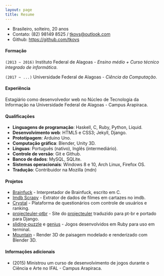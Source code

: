 ```yaml
---
layout: page
title: Resume
---
```


- Brasileiro, solteiro, 20 anos
- Contato: (82) 98149 8525 / tkovs@outlook.com
- Github: https://github.com/tkovs

#### Formação

```(2013 ~ 2016)``` Instituto Federal de Alagoas - *Ensino médio + Curso técnico integrado de informática*.

```(2017 ~ ...)``` Universidade Federal de Alagoas - *Ciência da Computação*.

#### Experiência

Estagiário como desenvolvedor web no Núcleo de Tecnologia da Informação na Universidade Federal de Alagoas - Campus Arapiraca.

#### Qualificações

- **Linguagens de programação**: Haskell, C, Ruby, Python, Liquid.
- **Desenvolvimento web**: HTML5 e CSS3; Jekyll, Django.
- **Prototipagem**: Arduino Uno.
- **Computação gráfica**: Blender, Unity 3D.
- **Línguas**: Português (nativo), Inglês (intermediário).
- **Controle de versão**: Git e Github.
- **Banco de dados**: MySQL, SQLite.
- **Sistemas operacionais**: Windows 8 e 10, Arch Linux, Firefox OS.
- **Tradução**: Contribuidor na Mozilla (mdn)

#### Projetos

- [Brainfuck](https://github.com/tkovs/cbrainfuck) - Interpretador de Brainfuck, escrito em C.
- [Imdb Scrapy](https://github.com/tkovs/imdb_scrapy) - Extrator de dados de filmes em cartazes no imdb.
- [Crystal](https://github.com/tkovs/crystal) - Plataforma de questionários com controle de usuários e ranking.
- [projecteuler-ptbr](https://github.com/tkovs/projecteuler-ptbr) - Site do [projecteuler](https://projecteuler.net/) traduzido para pt-br e portado para Django.
- [sliding-puzzle](https://github.com/tkovs/sliding-puzzle) e [genius](https://github.com/tkovs/genius) - Jogos desenvolvidos em Ruby para uso em terminal.
- [Mountain](https://github.com/tkovs/Mountain) - Render 3D de paisagem modelado e renderizado com Blender 3D.

#### Informações adicionais

- (2015) Ministrou um curso de desenvolvimento de jogos durante o Ciência e Arte no IFAL - Campus Arapiraca.
